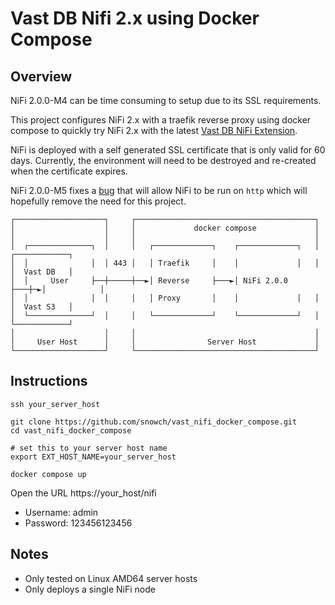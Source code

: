 # Vast DB Nifi 2.x using Docker Compose

## Overview

NiFi 2.0.0-M4 can be time consuming to setup due to its SSL requirements.

This project configures NiFi 2.x with a traefik reverse proxy using docker compose to quickly try NiFi 2.x with the latest [Vast DB NiFi Extension](https://github.com/vast-data/vastdb_nifi).

NiFi is deployed with a self generated SSL certificate that is only valid for 60 days.  Currently, the environment will need to be destroyed and re-created when the certificate expires.

NiFi 2.0.0-M5 fixes a [bug](https://issues.apache.org/jira/browse/NIFI-13680) that will allow NiFi to be run on `http` which will hopefully remove the need for this project.

```
┌────────────────────┐     ┌────────────────────────────────────────┐                
│                    │     │             docker compose             │                
│                    │     │                                        │                
│  ┌──────────────┐  │     │   ┌─────────────┐    ┌─────────────┐   │  ┌────────────┐
│  │              │  │ 443 │   │ Traefik     │    │             │   │  │  Vast DB   │
│  │     User     ├──┼─────┼──►│ Reverse     ├───►│ NiFi 2.0.0  ├───┼─►│            │
│  │              │  │     │   │ Proxy       │    │             │   │  │  Vast S3   │
│  └──────────────┘  │     │   └─────────────┘    └─────────────┘   │  └────────────┘
│                    │     │                                        │                
│     User Host      │     │                Server Host             │                
└────────────────────┘     └────────────────────────────────────────┘              
```


## Instructions

```
ssh your_server_host

git clone https://github.com/snowch/vast_nifi_docker_compose.git
cd vast_nifi_docker_compose

# set this to your server host name
export EXT_HOST_NAME=your_server_host

docker compose up
```

Open the URL https://your_host/nifi

- Username: admin
- Password: 123456123456

## Notes

- Only tested on Linux AMD64 server hosts
- Only deploys a single NiFi node
